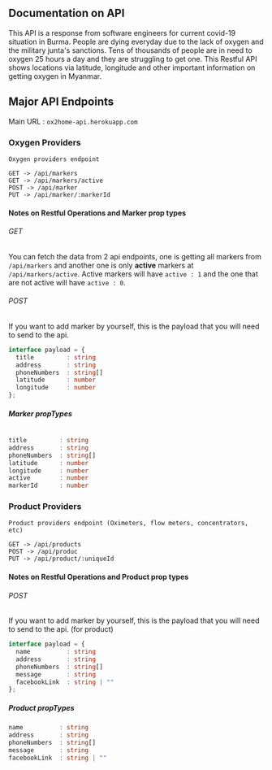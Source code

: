 ## Documentation on API

This API is a response from software engineers for current covid-19 situation in Burma. People are dying everyday due to the lack of oxygen and the military junta's sanctions. Tens of thousands of people are in need to oxygen 25 hours a day and they are struggling to get one. This Restful API shows locations via latitude, longitude and other important information on getting oxygen in Myanmar.

## Major API Endpoints

Main URL : `ox2home-api.herokuapp.com`

### Oxygen Providers

```
Oxygen providers endpoint

GET -> /api/markers
GET -> /api/markers/active
POST -> /api/marker
PUT -> /api/marker/:markerId
```

#### Notes on Restful Operations and Marker prop types

###### GET

You can fetch the data from 2 api endpoints, one is getting all markers from `/api/markers` and another one is only **active** markers at `/api/markers/active`. Active markers will have `active : 1` and the one that are not active will have `active : 0`.

###### POST

If you want to add marker by yourself, this is the payload that you will need to send to the api.

```typescript
interface payload = {
  title         : string
  address       : string
  phoneNumbers  : string[]
  latitude      : number
  longitude     : number
};
```

##### Marker propTypes

```typescript

title         : string
address       : string
phoneNumbers  : string[]
latitude      : number
longitude     : number
active        : number
markerId      : number
```

### Product Providers

```
Product providers endpoint (Oximeters, flow meters, concentrators, etc)

GET -> /api/products
POST -> /api/produc
PUT -> /api/product/:uniqueId
```

#### Notes on Restful Operations and Product prop types

###### POST

If you want to add marker by yourself, this is the payload that you will need to send to the api. (for product)

```typescript
interface payload = {
  name          : string
  address       : string
  phoneNumbers  : string[]
  message       : string
  facebookLink  : string | ""
};
```

##### Product propTypes

```typescript
name          : string
address       : string
phoneNumbers  : string[]
message       : string
facebookLink  : string | ""
```
